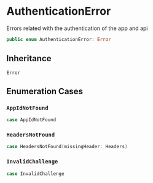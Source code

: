 # AuthenticationError

Errors related with the authentication of the app and api

``` swift
public enum AuthenticationError: Error 
```

## Inheritance

`Error`

## Enumeration Cases

### `AppIdNotFound`

``` swift
case AppIdNotFound
```

### `HeadersNotFound`

``` swift
case HeadersNotFound(missingHeader: Headers)
```

### `InvalidChallenge`

``` swift
case InvalidChallenge
```
